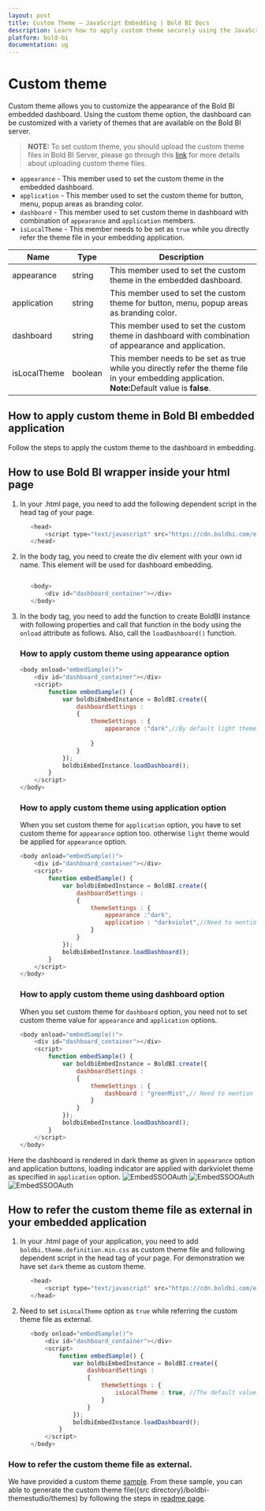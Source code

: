 ```yaml
---
layout: post
title: Custom Theme – JavaScript Embedding | Bold BI Docs
description: Learn how to apply custom theme securely using the JavaScript-based embedding of Bold BI dashboard in any of your business or Web application.
platform: bold-bi
documentation: ug
---
```


# Custom theme

Custom theme allows you to customize the appearance of the Bold BI embedded dashboard. Using the custom theme option, the dashboard can be customized with a variety of themes that are available on the Bold BI server.


> **NOTE:** To set custom theme, you should upload the custom theme files in Bold BI Server, please go through this [link](/cloud-bi/site-administration/look-and-feel-settings/#custom-theme) for more details about uploading custom theme files.

* `appearance`   - This member used to set the custom theme in the embedded dashboard.
* `application`  - This member used to set the custom theme for button, menu, popup areas as branding color.
* `dashboard`    - This member used to set custom theme in dashboard with combination of `appearance` and `application` members.
* `isLocalTheme` - This member needs to be set as `true` while you directly refer the theme file in your embedding application.

<table class="params">
<thead>
<tr>
<th>Name</th>
<th>Type</th>
<th>Description</th>
</tr>
</thead>
<tbody>
<tr>
<td class="name">appearance</td>
<td class="type"><span class="param-type">string</span></td>
<td class="description">This member used to set the custom theme in the embedded dashboard.</td>
</tr>
<tr>
<td class="name">application</td>
<td class="type"><span class="param-type">string</span></td>
<td class="description">This member used to set the custom theme for button, menu, popup areas as branding color.</td>
</tr>
<tr>
<td class="name">dashboard</td>
<td class="type"><span class="param-type">string</span></td>
<td class="description">This member used to set the custom theme in dashboard with combination of appearance and application.</td>
</tr>
<tr>
<td class="name">isLocalTheme</td>
<td class="type"><span class="param-type">boolean</span></td>
<td class="description">This member needs to be set as true while you directly refer the theme file in your embedding application. <br> <b>Note:</b>Default value is <b>false</b>.</td>
</tr>
</tbody>
</table>

## How to apply custom theme in Bold BI embedded application

Follow the steps to apply the custom theme to the dashboard in embedding.

## How to use Bold BI wrapper inside your html page

1. In your .html page, you need to add the following dependent script in the head tag of your page.

     ```js
        <head>
            <script type="text/javascript" src="https://cdn.boldbi.com/embedded-sdk/v5.3.53/boldbi-embed.js"></script>
        </head>
     ```

2. In the body tag, you need to create the div element with your own id name. This element will be used for dashboard embedding.

     ```js

        <body>
            <div id="dashboard_container"></div>
        </body>
     ```

3. In the body tag, you need to add the function to create BoldBI instance with following properties and call that function in the body using the `onload` attribute as follows. Also, call the `loadDashboard()` function.

    ### How to apply custom theme using appearance option 

    ```js
    <body onload="embedSample()">
        <div id="dashboard_container"></div>
        <script>
            function embedSample() {
                var boldbiEmbedInstance = BoldBI.create({
                    dashboardSettings :
                    {
                        themeSettings : {
                            appearance :"dark",//By default light theme would be set.
                            
                        }
                    }
                });
                boldbiEmbedInstance.loadDashboard();
            }
        </script>
    </body>
    ```    

    ### How to apply custom theme using application option

    When you set custom theme for `application` option, you have to set custom theme for `appearance` option too. otherwise `light` theme would be applied for `appearance` option.

    ```js
    <body onload="embedSample()">
        <div id="dashboard_container"></div>
        <script>
            function embedSample() {
                var boldbiEmbedInstance = BoldBI.create({
                    dashboardSettings :
                    {
                        themeSettings : {
                            appearance :"dark",
                            application : "darkviolet",//Need to mention the name under which you have saved the application theme file in Bold BI server.
                        }
                    }
                });
                boldbiEmbedInstance.loadDashboard();
            }
        </script>
    </body>
    ``` 

    ### How to apply custom theme using dashboard option

    When you set custom theme for `dashboard` option, you need not to set custom theme value for `appearance` and `application` options.

    ```js
    <body onload="embedSample()">
        <div id="dashboard_container"></div>
        <script>
            function embedSample() {
                var boldbiEmbedInstance = BoldBI.create({
                    dashboardSettings :
                    {
                        themeSettings : {
                            dashboard : "greenMist",// Need to mention the name under which you have saved the dashboard theme file in Bold BI server.
                        }
                    }
                });
                boldbiEmbedInstance.loadDashboard();
            }
        </script>
    </body>
    ``` 

Here the dashboard is rendered in dark theme as given in `appearance` option and application buttons, loading indicator are applied with darkviolet theme as specified in `application` option.
![EmbedSSOOAuth](/static/assets/embedded/javascript/images/dark-violet-application.png#max-width=85%)
![EmbedSSOOAuth](/static/assets/embedded/javascript/images/dark-theme.png#max-width=85%)
![EmbedSSOOAuth](/static/assets/embedded/javascript/images/dark-violet-button.png#max-width=85%)

## How to refer the custom theme file as external in your embedded application

1. In your .html page of your application, you need to add `boldbi.theme.definition.min.css` as custom theme file and following dependent script in the head tag of your page.
 For demonstration we have set `dark` theme as custom theme.

     ```js
        <head>  
            <script type="text/javascript" src="https://cdn.boldbi.com/embedded-sdk/v5.3.53/boldbi-embed.js"></script>
        </head>
     ```     

2. Need to set `isLocalTheme` option as `true` while referring the custom theme file as external.

     ```js
        <body onload="embedSample()">
            <div id="dashboard_container"></div>
            <script>
                function embedSample() {
                    var boldbiEmbedInstance = BoldBI.create({
                        dashboardSettings :
                        {
                            themeSettings : {
                                isLocalTheme : true, //The default value is false.
                            }
                        }
                    });
                    boldbiEmbedInstance.loadDashboard();
                }
            </script>
        </body>
     ``` 

### How to refer the custom theme file as external.

We have provided a custom theme [sample](https://github.com/boldbi/boldbi-themestudio). From these sample, you can able to generate the custom theme file({src directory}/boldbi-themestudio/themes) by following the steps in [readme page](https://github.com/boldbi/boldbi-themestudio#readme).

